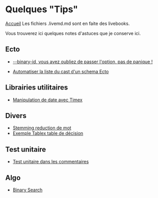 # Quelques "Tips"
[Accueil](README.md)
Les fichiers .livemd.md sont en faite des livebooks.

Vous trouverez ici quelques notes d'astuces que je conserve ici.

## Ecto
- [--binary-id, vous avez oubliez de passer l'option, pas de panique !](./Tips/binaryId.md)

- [Automatiser la liste du cast d'un schema Ecto](./Tips/schemaEctoAutoCast.md)

## Librairies utilitaires
- [Manipulation de date avec Timex](./Tips/TimexDate.livemd.md)

## Divers
- [Stemming reduction de mot](./Tips/stemming.livemd.md)
- [Exemple Tablex table de décision](./Tips/tablexExemple.livemd.md)

## Test unitaire
- [Test unitaire dans les commentaires](./Test_unitaire/testUnitaireDansLeCommentaire.md)


## Algo
- [Binary Search](./Algorithme/binary_search.livemd.md)